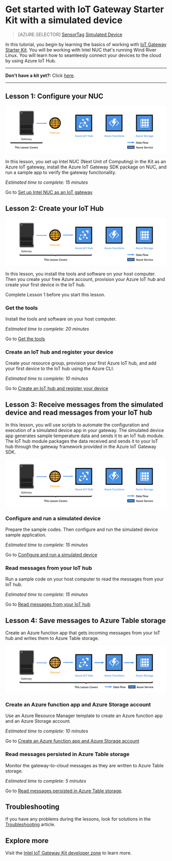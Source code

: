 <properties
    pageTitle="Get started with Azure IoT Gateway Starter Kit | Azure"
    description="Get started with IoT Gateway Starter Kit, create your Azure IoT hub, and connect Gateway to the IoT hub"
    services="iot-hub"
    documentationcenter=""
    author="shizn"
    manager="timtl"
    tags=""
    keywords="azure iot hub, iot gateway, getting started with the internet of things, iot toolkit" />
<tags
    ms.assetid="0c110b8b-bee4-4aec-a18a-dfc292aa17a3"
    ms.service="iot-hub"
    ms.devlang="c"
    ms.topic="article"
    ms.tgt_pltfrm="na"
    ms.workload="na"
    ms.date="10/21/2016"
    wacn.date=""
    ms.author="xshi" />

# Get started with IoT Gateway Starter Kit with a simulated device
>[AZURE.SELECTOR]
[SensorTag](/documentation/articles/iot-hub-gateway-kit-c-get-started/)
[Simulated Device](/documentation/articles/iot-hub-gateway-kit-c-sim-get-started/)

In this tutorial, you begin by learning the basics of working with [IoT Gateway Starter Kit](https://aka.ms/gateway-kit). You will be working with Intel NUC that's running Wind River Linux. You will learn how to seamleesly connect your devices to the cloud by using Azure IoT Hub.

***
**Don't have a kit yet?:** Click [here](https://aka.ms/gateway-kit).
***

## Lesson 1: Configure your NUC
![Lesson1 end-to-end diagram](./media/iot-hub-gateway-kit-lessons/e2e-sim-Lesson1.png)

In this lesson, you set up Intel NUC (Next Unit of Computing) in the Kit as an Azure IoT gateway, install the Azure IoT Gateway SDK package on NUC, and run a sample app to verify the gateway functionality.

*Estimated time to complete: 15 minutes*

Go to [Set up Intel NUC as an IoT gateway](/documentation/articles/iot-hub-gateway-kit-c-sim-lesson1-set-up-nuc/)

## Lesson 2: Create your IoT Hub
![Lesson2 end-to-end diagram](./media/iot-hub-gateway-kit-lessons/e2e-sim-Lesson2.png)

In this lesson, you install the tools and software on your host computer. Then you create your free Azure account, provision your Azure IoT hub and create your first device in the IoT hub.

Complete Lesson 1 before you start this lesson.

### Get the tools
Install the tools and software on your host computer.

*Estimated time to complete: 20 minutes*

Go to [Get the tools](/documentation/articles/iot-hub-gateway-kit-c-sim-lesson2-get-the-tools-win32/)

### Create an IoT hub and register your device
Create your resource group, provision your first Azure IoT hub, and add your first device to the IoT hub using the Azure CLI.

*Estimated time to complete: 10 minutes*

Go to [Create an IoT hub and register your device](/documentation/articles/iot-hub-gateway-kit-c-sim-lesson2-register-device/)

## Lesson 3: Receive messages from the simulated device and read messages from your IoT hub
In this lesson, you will use scripts to automate the configuration and execution of a simulated device app in your gateway. The simulated device app generates sample temperature data and sends it to an IoT hub module. The IoT hub module packages the data received and sends it to your IoT hub through the gateway framework provided in the Azure IoT Gateway SDK.

![Lesson 3 end-to-end diagram](./media/iot-hub-gateway-kit-lessons/e2e-sim-Lesson3.png)

### Configure and run a simulated device
Prepare the sample codes. Then configure and run the simulated device sample application.

*Estimated time to complete: 15 minutes*

Go to [Configure and run a simulated device](/documentation/articles/iot-hub-gateway-kit-c-sim-lesson3-configure-simulated-device-app/)

### Read messages from your IoT hub
Run a sample code on your host computer to read the messages from your IoT hub.

*Estimated time to complete: 15 minutes*

Go to [Read messages from your IoT hub](/documentation/articles/iot-hub-gateway-kit-c-sim-lesson3-read-messages-from-hub/)

## Lesson 4: Save messages to Azure Table storage
Create an Azure function app that gets incoming messages from your IoT hub and writes them to Azure Table storage.

![Lesson 4 end-to-end diagram](./media/iot-hub-gateway-kit-lessons/e2e-sim-Lesson4.png)

### Create an Azure function app and Azure Storage account
Use an Azure Resource Manager template to create an Azure function app and an Azure Storage account.

*Estimated time to complete: 10 minutes*

Go to [Create an Azure function app and Azure Storage account](/documentation/articles/iot-hub-gateway-kit-c-sim-lesson4-deploy-resource-manager-template/)

### Read messages persisted in Azure Table storage
Monitor the gateway-to-cloud messages as they are written to Azure Table storage.

*Estimated time to complete: 5 minutes*

Go to [Read messages persisted in Azure Table storage](/documentation/articles/iot-hub-gateway-kit-c-sim-lesson4-read-table-storage/).

## Troubleshooting
If you have any problems during the lessons, look for solutions in the [Troubleshooting](/documentation/articles/iot-hub-gateway-kit-c-sim-troubleshooting/) article.

## Explore more
Visit the [Intel IoT Gateway Kit developer zone](https://software.intel.com/en-us/iot/hardware/gateways/dev-kit) to learn more.